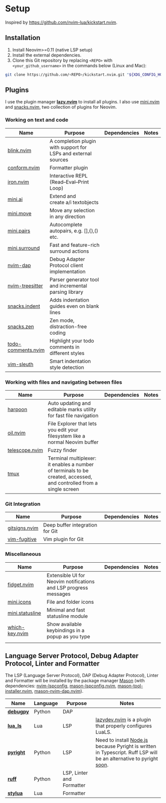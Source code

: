 # Setup

Inspired by <https://github.com/nvim-lua/kickstart.nvim>.

## Installation

1. Install Neovim>=0.11 (native LSP setup)
1. Install the external dependencies.
1. Clone this Git repository by replacing `<REPO>` with `<your_github_username>` in the commands below (Linux and Mac):

```sh
git clone https://github.com/<REPO>/kickstart.nvim.git "${XDG_CONFIG_HOME:-$HOME/.config}"/nvim
```
## Plugins

I use the plugin manager [**lazy.nvim**](https://github.com/folke/lazy.nvim) to install all plugins. I also use [mini.nvim](https://github.com/echasnovski/mini.nvim) and [snacks.nvim](https://github.com/folke/snacks.nvim/tree/main?tab=readme-ov-file), two collection of plugins for Neovim.

### Working on text and code

| Name | Purpose | Dependencies | Notes |
| ---- | ------- | ------------ | ----- |
| [blink.nvim](https://github.com/Saghen/blink.cmp) | A completion plugin with support for LSPs and external sources |  |  |
| [conform.nvim](https://github.com/stevearc/conform.nvim) | Formatter plugin |  |  |
| [iron.nvim](https://github.com/Vigemus/iron.nvim) | Interactive REPL (Read–Eval–Print Loop) |  |  |
| [mini.ai](https://github.com/echasnovski/mini.nvim/blob/main/readmes/mini-ai.md) | Extend and create a/i textobjects |  |  |
| [mini.move](https://github.com/echasnovski/mini.nvim/blob/main/readmes/mini-move.md#features) | Move any selection in any direction |  |  |
| [mini.pairs](https://github.com/echasnovski/mini.nvim/blob/main/readmes/mini-pairs.md) | Autocomplete autopairs, e.g. [],{},() etc. |  |  |
| [mini.surround](https://github.com/echasnovski/mini.nvim/blob/main/readmes/mini-surround.md) | Fast and feature-rich surround actions |  |  |
| [nvim-dap](https://github.com/mfussenegger/nvim-dap) | Debug Adapter Protocol client implementation |  |  |
| [nvim-treesitter](https://github.com/nvim-treesitter/nvim-treesitter) | Parser generator tool and incremental parsing library |  |  |
| [snacks.indent](https://github.com/folke/snacks.nvim/blob/main/docs/indent.md) | Adds indentation guides even on blank lines |  |  |
| [snacks.zen](https://github.com/folke/snacks.nvim/blob/main/docs/zen.md) | Zen mode, distraction-free coding |  |  |
| [todo-comments.nvim](https://github.com/folke/todo-comments.nvim) | Highlight your todo comments in different styles |  |  |
| [vim-sleuth](https://github.com/tpope/vim-sleuth) | Smart indentation style detection |  |  |

### Working with files and navigating between files

| Name | Purpose | Dependencies | Notes |
| ---- | ------- | ------------ | ----- |
| [harpoon](https://github.com/ThePrimeagen/harpoon/tree/harpoon2) | Auto updating and editable marks utility for fast file navigation |  |  |
| [oil.nvim](https://github.com/stevearc/oil.nvim) | File Explorer that lets you edit your filesystem like a normal Neovim buffer |  |  |
| [telescope.nvim](https://github.com/nvim-telescope/telescope.nvim) | Fuzzy finder |  |  |
| [tmux](https://github.com/tmux/tmux) | Terminal multiplexer: it enables a number of terminals to be created, accessed, and controlled from a single screen |  |  |

### Git Integration

| Name | Purpose | Dependencies | Notes |
| ---- | ------- | ------------ | ----- |
| [gitsigns.nvim](https://github.com/lewis6991/gitsigns.nvim) | Deep buffer integration for Git |  |  |
| [vim-fugitive](https://github.com/tpope/vim-fugitive) | Vim plugin for Git |  |  |

### Miscellaneous

| Name | Purpose | Dependencies | Notes |
| ---- | ------- | ------------ | ----- |
| [fidget.nvim](https://github.com/j-hui/fidget.nvim) | Extensible UI for Neovim notifications and LSP progress messages |  |  |
| [mini.icons](https://github.com/echasnovski/mini.nvim/blob/main/readmes/mini-icons.md) | File and folder icons |  |  |
| [mini.statusline](https://github.com/echasnovski/mini.nvim/blob/main/readmes/mini-statusline.md) | Minimal and fast statusline module |  |  |
| [which-key.nvim](https://github.com/folke/which-key.nvim) | Show available keybindings in a popup as you type |  |  |
| []() |  |  |  |

## Language Server Protocol, Debug Adapter Protocol, Linter and Formatter

The LSP (Language Server Protocol), DAP (Debug Adapter Protocol), Linter and Formatter will be installed by the package manager [Mason](https://github.com/williamboman/mason.nvim) (with dependencies: [nvim-lspconfig](https://github.com/neovim/nvim-lspconfig), [mason-lspconfig.nvim](https://github.com/williamboman/mason-lspconfig.nvim), [mason-tool-installer.nvim](https://github.com/WhoIsSethDaniel/mason-tool-installer.nvim), [mason-nvim-dap.nvim](https://github.com/jay-babu/mason-nvim-dap.nvim)).


| Name | Language | Purpose | Notes |
| -----|----------|---------| ----- |
| [**debugpy**](https://github.com/microsoft/debugpy) | Python | DAP | |
| [**lua_ls**](https://github.com/LuaLS/lua-language-server) | Lua | LSP | [lazydev.nvim](https://github.com/folke/lazydev.nvim) is a plugin that properly configures LuaLS. |
| [**pyright**](https://github.com/Microsoft/pyright) | Python | LSP | Need to install [Node.js](https://github.com/nodesource/distributions?tab=readme-ov-file#debian-and-ubuntu-based-distributions) because Pyright is written in Typescript. Ruff LSP will be an alternative to pyright [soon](https://github.com/astral-sh/ruff/discussions/16455). |
| [**ruff**](https://github.com/astral-sh/ruff) | Python | LSP, Linter and Formatter |  |
| [**stylua**](https://github.com/JohnnyMorganz/StyLua) | Lua | Formatter | |

